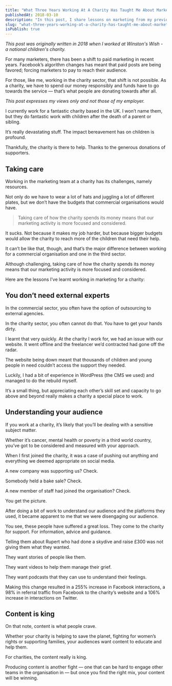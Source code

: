 ```yaml
---
title: "What Three Years Working At A Charity Has Taught Me About Marketing"
publishedAt: 2018-03-10
description: "In this post, I share lessons on marketing from my previous employment at a children's charity."
slug: "what-three-years-working-at-a-charity-has-taught-me-about-marketing"
isPublish: true
---
```


*This post was originally written in 2018 when I worked at Winston's Wish - a national children's charity.*

For many marketers, there has been a shift to paid marketing in recent years. Facebook’s algorithm changes has meant that paid posts are being favored; forcing marketers to pay to reach their audience.

For those, like me, working in the charity sector, that shift is not possible. As a charity, we have to spend our money responsibly and funds have to go towards the service — that’s what people are donating towards after all.

*This post expresses my views only and not those of my employer.*

I currently work for a fantastic charity based in the UK. I won’t name them, but they do fantastic work with children after the death of a parent or sibling.

It’s really devastating stuff. The impact bereavement has on children is profound.

Thankfully, the charity is there to help. Thanks to the generous donations of supporters.

## Taking care
Working in the marketing team at a charity has its challenges, namely resources.

Not only do we have to wear a lot of hats and juggling a lot of different plates, but we don’t have the budgets that commercial organisations would have.

> Taking care of how the charity spends its money means that our marketing activity is more focused and considered.

It sucks. Not because it makes my job harder, but because bigger budgets would allow the charity to reach more of the children that need their help.

It can’t be like that, though, and that’s the major difference between working for a commercial organisation and one in the third sector.

Although challenging, taking care of how the charity spends its money means that our marketing activity is more focused and considered.

Here are the lessons I’ve learnt working in marketing for a charity:

## You don’t need external experts
In the commercial sector, you often have the option of outsourcing to external agencies.

In the charity sector, you often cannot do that. You have to get your hands dirty.

I learnt that very quickly. At the charity I work for, we had an issue with our website. It went offline and the freelancer we’d contracted had gone off the radar.

The website being down meant that thousands of children and young people in need couldn’t access the support they needed.

Luckily, I had a bit of experience in WordPress (the CMS we used) and managed to do the rebuild myself.

It’s a small thing, but appreciating each other’s skill set and capacity to go above and beyond really makes a charity a special place to work.

## Understanding your audience
If you work at a charity, it’s likely that you’ll be dealing with a sensitive subject matter.

Whether it’s cancer, mental health or poverty in a third world country, you’ve got to be considered and measured with your approach.

When I first joined the charity, it was a case of pushing out anything and everything we deemed appropriate on social media.

A new company was supporting us? Check.

Somebody held a bake sale? Check.

A new member of staff had joined the organisation? Check.

You get the picture.

After doing a bit of work to understand our audience and the platforms they used, it became apparent to me that we were disengaging our audience.

You see, these people have suffered a great loss. They come to the charity for support. For information, advice and guidance.

Telling them about Rupert who had done a skydive and raise £300 was not giving them what they wanted.

They want stories of people like them.

They want videos to help them manage their grief.

They want podcasts that they can use to understand their feelings.

Making this change resulted in a 255% increase in Facebook interactions, a 98% in referral traffic from Facebook to the charity’s website and a 106% increase in interactions on Twitter.

## Content is king
On that note, content is what people crave.

Whether your charity is helping to save the planet, fighting for women’s rights or supporting families, your audiences want content to educate and help them.

For charities, the content really is king.

Producing content is another fight — one that can be hard to engage other teams in the organisation in — but once you find the right mix, your content will be winning.